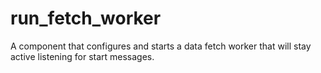 # run_fetch_worker

A component that configures and starts a data fetch worker that will stay active listening for start messages.
